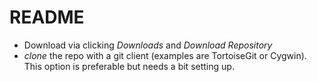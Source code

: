 # README #

* Download via clicking *Downloads* and *Download Repository* 
* *clone* the repo with a git client (examples are TortoiseGit or Cygwin). This option is preferable but needs a bit setting up.